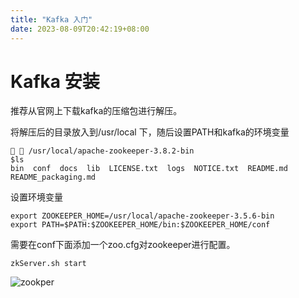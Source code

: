 ```yaml
---
title: "Kafka 入门"
date: 2023-08-09T20:42:19+08:00
---
```


# Kafka 安装

推荐从官网上下载kafka的压缩包进行解压。

将解压后的目录放入到/usr/local 下，随后设置PATH和kafka的环境变量

```shell
  /usr/local/apache-zookeeper-3.8.2-bin
$ls
bin  conf  docs  lib  LICENSE.txt  logs  NOTICE.txt  README.md  README_packaging.md
```

设置环境变量
```shell
export ZOOKEEPER_HOME=/usr/local/apache-zookeeper-3.5.6-bin
export PATH=$PATH:$ZOOKEEPER_HOME/bin:$ZOOKEEPER_HOME/conf
```

需要在conf下面添加一个zoo.cfg对zookeeper进行配置。

`zkServer.sh start `

![zookper](zookper.png)

